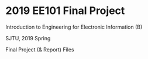 # 2019 EE101 Final  Project

Introduction to Engineering for Electronic Information (B)

SJTU, 2019 Spring

Final Project (& Report) Files

